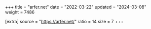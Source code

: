 +++
title = "arfer.net"
date = "2022-03-22"
updated = "2024-03-08"
weight = 7486

[extra]
source = "https://arfer.net/"
ratio = 14
size = 7
+++
